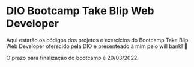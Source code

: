 # DIO Bootcamp Take Blip Web Developer

Aqui estarão os códigos dos projetos e exercícios do Bootcamp Take Blip Web Developer oferecido pela DIO e presenteado à mim pelo will bank! 🙂

O prazo para finalização do bootcamp é 20/03/2022.

